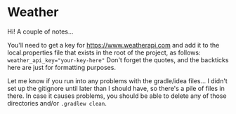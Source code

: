 # Weather

Hi! A couple of notes...

You'll need to get a key for https://www.weatherapi.com and add it to the local.properties file 
that exists in the root of the project, as follows:
```weather_api_key="your-key-here"```
Don't forget the quotes, and the backticks here are just for formatting purposes.

Let me know if you run into any problems with the gradle/idea files... I didn't set up the gitignore
until later than I should have, so there's a pile of files in there. In case it causes problems, 
you should be able to delete any of those directories and/or `.gradlew clean`.